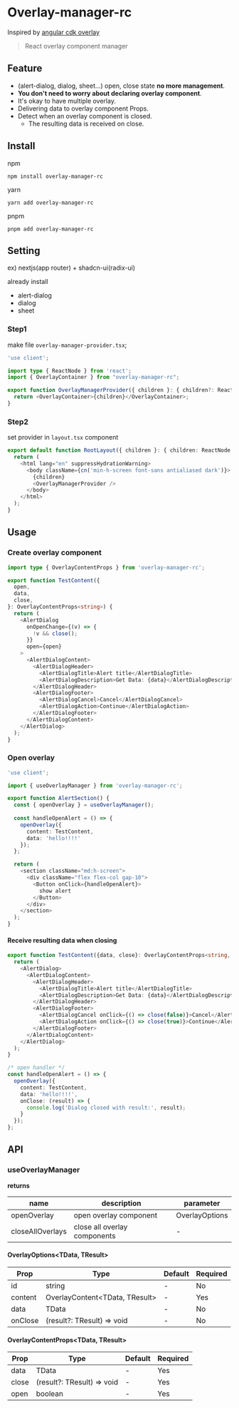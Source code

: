 # Overlay-manager-rc
Inspired by [angular cdk overlay](https://material.angular.io/cdk/overlay/overview)
> React overlay component manager

## Feature

- (alert-dialog, dialog, sheet...) open, close state **no more management**.
- **You don't need to worry about declaring overlay component**.
- It's okay to have multiple overlay.
- Delivering data to overlay component Props.
- Detect when an overlay component is closed.
  - The resulting data is received on close.

## Install

npm

```shell
npm install overlay-manager-rc
```

yarn

```shell
yarn add overlay-manager-rc
```

pnpm

```shell
pnpm add overlay-manager-rc
```

## Setting

ex) nextjs(app router) + shadcn-ui(radix-ui)

already install

- alert-dialog
- dialog
- sheet

### Step1

make file `overlay-manager-provider.tsx`;

```typescript jsx
'use client';

import type { ReactNode } from 'react';
import { OverlayContainer } from "overlay-manager-rc";

export function OverlayManagerProvider({ children }: { children?: ReactNode }) {
  return <OverlayContainer>{children}</OverlayContainer>;
}
```

### Step2

set provider in `layout.tsx` component

```typescript jsx
export default function RootLayout({ children }: { children: ReactNode }) {
  return (
    <html lang="en" suppressHydrationWarning>
      <body className={cn('min-h-screen font-sans antialiased dark')}>
        {children}
        <OverlayManagerProvider />
      </body>
    </html>
  );
}
```

## Usage

### Create overlay component

```typescript jsx
import type { OverlayContentProps } from 'overlay-manager-rc';

export function TestContent({
  open,
  data,
  close,
}: OverlayContentProps<string>) {
  return (
    <AlertDialog
      onOpenChange={(v) => {
        !v && close();
      }}
      open={open}
    >
      <AlertDialogContent>
        <AlertDialogHeader>
          <AlertDialogTitle>Alert title</AlertDialogTitle>
          <AlertDialogDescription>Get Data: {data}</AlertDialogDescription>
        </AlertDialogHeader>
        <AlertDialogFooter>
          <AlertDialogCancel>Cancel</AlertDialogCancel>
          <AlertDialogAction>Continue</AlertDialogAction>
        </AlertDialogFooter>
      </AlertDialogContent>
    </AlertDialog>
  );
}
```

### Open overlay

```typescript jsx
'use client';

import { useOverlayManager } from 'overlay-manager-rc';

export function AlertSection() {
  const { openOverlay } = useOverlayManager();
  
  const handleOpenAlert = () => {
    openOverlay({
      content: TestContent,
      data: 'hello!!!!'
    });
  };

  return (
    <section className="md:h-screen">
      <div className="flex flex-col gap-10">
        <Button onClick={handleOpenAlert}>
          show alert
        </Button>
      </div>
    </section>
  );
}
```

#### Receive resulting data when closing

```typescript jsx
export function TestContent({data, close}: OverlayContentProps<string, boolean>) {
  return (
    <AlertDialog>
      <AlertDialogContent>
        <AlertDialogHeader>
          <AlertDialogTitle>Alert title</AlertDialogTitle>
          <AlertDialogDescription>Get Data: {data}</AlertDialogDescription>
        </AlertDialogHeader>
        <AlertDialogFooter>
          <AlertDialogCancel onClick={() => close(false)}>Cancel</AlertDialogCancel>
          <AlertDialogAction onClick={() => close(true)}>Continue</AlertDialogAction>
        </AlertDialogFooter>
      </AlertDialogContent>
    </AlertDialog>
  );
}

/* open handler */
const handleOpenAlert = () => {
  openOverlay({
    content: TestContent,
    data: 'hello!!!!',
    onClose: (result) => {
      console.log('Dialog closed with result:', result);
    }
  });
};
```

## API
### useOverlayManager
**returns**

| name            | description                   | parameter         |
|-----------------|-------------------------------|-------------------|
| openOverlay     | open overlay component        | OverlayOptions    |
| closeAllOverlays| close all overlay components  | -                 |

#### OverlayOptions<TData, TResult>

| Prop           | Type                                         | Default | Required   |
|----------------|----------------------------------------------|---------|------------|
| id             | string                                       | -       | No         |
| content        | OverlayContent<TData, TResult>               | -       | Yes        |
| data           | TData                                        | -       | No         |
| onClose        | (result?: TResult) => void                   | -       | No         |

#### OverlayContentProps<TData, TResult>

| Prop  | Type                                | Default | Required |
| ----- | ----------------------------------- | ------- |----------|
| data  | TData                               | -       | Yes      |
| close | (result?: TResult) => void          | -       | Yes      |
| open  | boolean                             | -       | Yes      |





